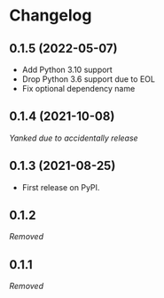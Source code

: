 # Changelog
## 0.1.5 (2022-05-07)
* Add Python 3.10 support
* Drop Python 3.6 support due to EOL
* Fix optional dependency name
## 0.1.4 (2021-10-08)
*Yanked due to accidentally release*
## 0.1.3 (2021-08-25)
* First release on PyPI.
## 0.1.2
*Removed*
## 0.1.1
*Removed*
